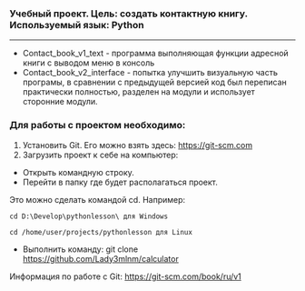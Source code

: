 ### Учебный проект. Цель: создать контактную книгу. Используемый язык: Python
___
* Contact_book_v1_text - программа выполняющая функции адресной книги с выводом меню в консоль
* Contact_book_v2_interface - попытка улучшить визуальную часть програмы, в сравнении с предыдущей версией код был переписан практически полностью, разделен на модули
и использует сторонние модули.

### Для работы с проектом необходимо:
1. Установить Git. Его можно взять здесь: https://git-scm.com
2. Загрузить проект к себе на компьютер:
+ Открыть командную строку.
+ Перейти в папку где будет располагаться проект. 

Это можно сделать командой cd. Например:

`cd D:\Develop\pythonlesson\ для Windows`

`cd /home/user/projects/pythonlesson для Linux`
+ Выполнить команду: git clone https://github.com/Lady3mlnm/calculator

Информация по работе с Git: https://git-scm.com/book/ru/v1
